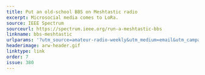 ```yaml
---
title: Put an old-school BBS on Meshtastic radio
excerpt: Microsocial media comes to LoRa.
source: IEEE Spectrum
sourceurl: https://spectrum.ieee.org/run-a-meshtastic-bbs
linkname: bbs-meshtastic
urlparams: '?utm_source=amateur-radio-weekly&utm_medium=email&utm_campaign=newsletter'
headerimage: arw-header.gif
linktype: link
order: 7
issue: 380
---
```

